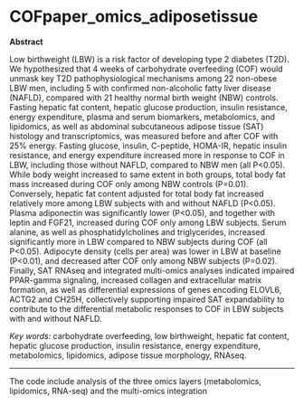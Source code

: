 # COFpaper_omics_adiposetissue
**Abstract**

Low birthweight (LBW) is a risk factor of developing type 2 diabetes (T2D). We hypothesized that 4 weeks of carbohydrate overfeeding (COF) would unmask key T2D pathophysiological mechanisms among 22 non-obese LBW men, including 5 with confirmed non-alcoholic fatty liver disease (NAFLD), compared with 21 healthy normal birth weight (NBW) controls. Fasting hepatic fat content, hepatic glucose production, insulin resistance, energy expenditure, plasma and serum biomarkers, metabolomics, and lipidomics, as well as abdominal subcutaneous adipose tissue (SAT) histology and transcriptomics, was measured before and after COF with 25% energy. Fasting glucose, insulin, C-peptide, HOMA-IR, hepatic insulin resistance, and energy expenditure increased more in response to COF in LBW, including those without NAFLD, compared to NBW men (all P<0.05). While body weight increased to same extent in both groups, total body fat mass increased during COF only among NBW controls (P=0.01). Conversely, hepatic fat content adjusted for total body fat increased relatively more among LBW subjects with and without NAFLD (P<0.05). Plasma adiponectin was significantly lower (P<0.05), and together with leptin and FGF21, increased during COF only among LBW subjects. Serum alanine, as well as phosphatidylcholines and triglycerides, increased significantly more in LBW compared to NBW subjects during COF (all P<0.05). Adipocyte density (cells per area) was lower in LBW at baseline (P<0.01), and decreased after COF only among NBW subjects (P=0.02). Finally, SAT RNAseq and integrated multi-omics analyses indicated impaired PPAR-gamma signaling, increased collagen and extracellular matrix formation, as well as differential expressions of genes encoding ELOVL6, ACTG2 and CH25H, collectively supporting impaired SAT expandability to contribute to the differential metabolic responses to COF in LBW subjects with and without NAFLD.    

*Key words:* carbohydrate overfeeding, low birthweight, hepatic fat content, hepatic glucose production, insulin resistance, energy expenditure, metabolomics, lipidomics, adipose tissue morphology, RNAseq. 

-------------------------------------------------------------------------
The code include analysis of the three omics layers (metabolomics, lipidomics, RNA-seq) and the multi-omics integration
